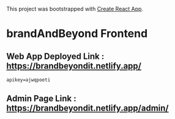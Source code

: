 This project was bootstrapped with [Create React App](https://github.com/facebook/create-react-app).
# brandAndBeyond Frontend

## Web App Deployed Link : https://brandbeyondit.netlify.app/

`apikey=ajwqpoeti`

## Admin Page Link : https://brandbeyondit.netlify.app/admin/<apikey> 
